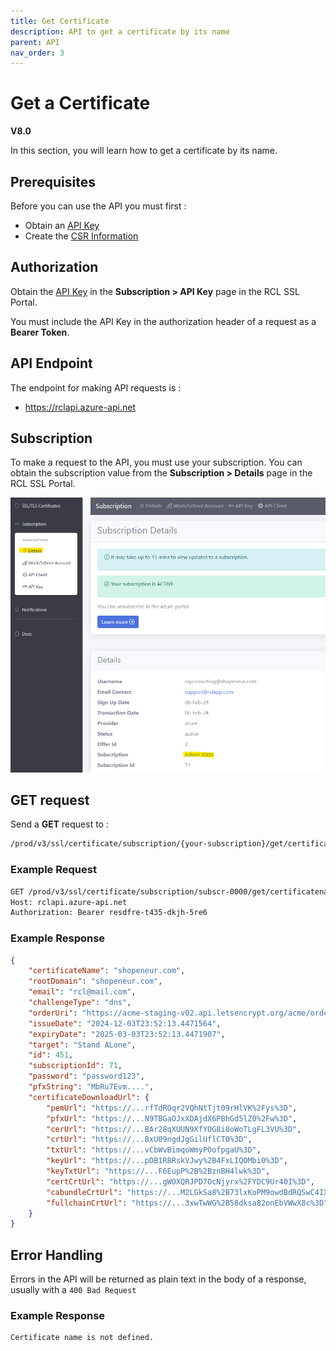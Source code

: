 ```yaml
---
title: Get Certificate
description: API to get a certificate by its name
parent: API
nav_order: 3
---
```


# Get a Certificate
**V8.0**

In this section, you will learn how to get a certificate by its name.

## Prerequisites

Before you can use the API you must first :

- Obtain an [API Key](./authorization.md)
- Create the [CSR Information](../portal/csr-info.md)

## Authorization

Obtain the [API Key](./authorization.md) in the **Subscription > API Key** page in the RCL SSL Portal.

You must include the API Key in the authorization header of a request as a **Bearer Token**.


## API Endpoint

The endpoint for making API requests is :

- https://rclapi.azure-api.net

## Subscription

To make a request to the API, you must use your subscription. You can obtain the subscription value from the **Subscription > Details** page in the RCL SSL Portal.

![image](../images/api_authorization/subscription.png)

## GET request

Send a **GET** request to :

```bash
/prod/v3/ssl/certificate/subscription/{your-subscription}/get/certificatename/{your-certificate-name}
```

### Example Request

```bash
GET /prod/v3/ssl/certificate/subscription/subscr-0000/get/certificatename/shopeneur.com HTTP/1.1
Host: rclapi.azure-api.net
Authorization: Bearer resdfre-t435-dkjh-5re6
```

### Example Response

```json
{
    "certificateName": "shopeneur.com",
    "rootDomain": "shopeneur.com",
    "email": "rcl@mail.com",
    "challengeType": "dns",
    "orderUri": "https://acme-staging-v02.api.letsencrypt.org/acme/order/135518893/21014318564",
    "issueDate": "2024-12-03T23:52:13.4471564",
    "expiryDate": "2025-03-03T23:52:13.4471907",
    "target": "Stand ALone",
    "id": 451,
    "subscriptionId": 71,
    "password": "password123",
    "pfxString": "MbRu7Evm....",
    "certificateDownloadUrl": {
        "pemUrl": "https://...rfTdROqr2VQhNtTjt09rHlVK%2Fys%3D",
        "pfxUrl": "https://...N9TBGaOJxXDAjdX6PBhGd5lZ0%2Fw%3D",
        "cerUrl": "https://...BAr28qXUUN9XfYOG8i8oWoTLgFL3VU%3D",
        "crtUrl": "https://...BxU09ngdJgGilUflCT0%3D",
        "txtUrl": "https://...vCbWvBimqoWmyPOofpgaU%3D",
        "keyUrl": "https://...pDB1R8RskVJwy%2B4FxLIQOMbi0%3D",
        "keyTxtUrl": "https://...F6EupP%2B%2BznBH4lwk%3D",
        "certCrtUrl": "https://...gWOXQRJPD7OcNjyrx%2FYDC9Ur40I%3D",
        "cabundleCrtUrl": "https://...M2LGkSa8%2B73lxKoPM9owdBdRQSwC4IXyM%3D",
        "fullchainCrtUrl": "https://...3xwTwWG%2B58dksa82onEbVWwX8c%3D"
    }
}
```

## Error Handling

Errors in the API will be returned as plain text in the body of a response, usually with a ```400 Bad Request```

### Example Response

```bash
Certificate name is not defined.
```


